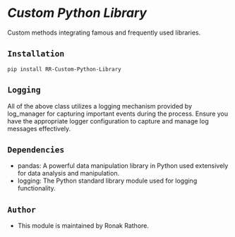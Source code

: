 # *Custom Python Library*

Custom methods integrating famous and frequently used libraries.

## `Installation`

    pip install RR-Custom-Python-Library

## `Logging`

All of the above class utilizes a logging mechanism provided by log_manager for capturing important events during the process. Ensure you have the appropriate logger configuration to capture and manage log messages effectively.

## `Dependencies`
- pandas: A powerful data manipulation library in Python used extensively for data analysis and manipulation.
- logging: The Python standard library module used for logging functionality.

## `Author`
- This module is maintained by Ronak Rathore.
